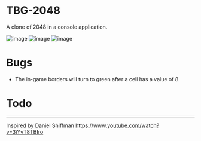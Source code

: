 # TBG-2048
A clone of 2048 in a console application.

![image](https://github.com/annahri/TBG-2048/raw/master/ss1.png)
![image](https://github.com/annahri/TBG-2048/raw/master/ss3.png)
![image](https://github.com/annahri/TBG-2048/raw/master/ss2.png)

# Bugs
* The in-game borders will turn to green after a cell has a value of 8.

# Todo

---
Inspired by Daniel Shiffman
https://www.youtube.com/watch?v=3iYvT8TBIro
